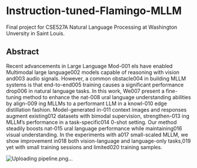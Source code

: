 # Instruction-tuned-Flamingo-MLLM

Final project for CSE527A Natural Language Processing at Washington Unversity in Saint Louis. 

## Abstract

Recent advancements in Large Language Mod-001
els have enabled Multimodal large language002
models capable of reasoning with vision and003
audio signals. However, a common obstacle004
in building MLLM systems is that end-to-end005
training causes a significant performance drop006
in natural language tasks. In this work, We007
present a fine-tuning method to enhance the nat-008
ural language understanding abilities by align-009
ing MLLMs to a performant LLM in a knowl-010
edge distillation fashion. Model-generated in-011
context images and responses augment existing012
datasets with bimodal supervision, strengthen-013
ing MLLM’s performance in a task-specific014
0-shot setting. Our method steadily boosts nat-015
ural language performance while maintaining016
visual understanding. In the experiments with a017
small-scaled MLLM, we show improvement in018
both vision-language and language-only tasks,019
yet with small training sessions and limited020
training samples.

![Uploading pipeline.png…]()
